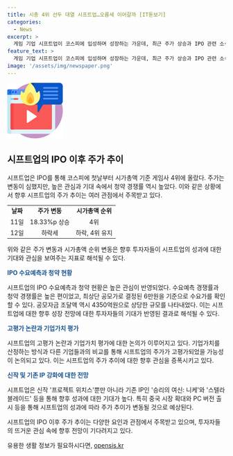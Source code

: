 ```yaml
---
title: 시총 4위 선두 대열 시프트업…오름세 이어갈까 [IT돋보기]
categories:
  - News
excerpt: >
  게임 기업 시프트업이 코스피에 입성하며 성장하는 가운데, 최근 주가 상승과 IPO 관련 소식에 이목이 집중되고 있다. 과거 대비 18.33% 상승한 시가총액 4위를 차지한 이후, 주가는 변동하였으나 관심은 여전히 집중되고 있다. 2013년 설립된 이 회사는 데스티니 차일드, 승리의 여신: 니케, 스텔라 블레이드와 같은 인기 게임을 선보이며 성과를 올리고 있으며, 현재는 프로젝트 위치스를 개발 중에 있다. 이번 IPO를 통해 조달된 자금은 IP 확대 및 게임 개발 인프라 강화 등에 사용될 예정이다. 불거진 고평가 논란과 신작 출시에 따른 성과가 시프트업의 주가 추이에 영향을 미칠 것으로 전망된다.
feature_text: >
  게임 기업 시프트업이 코스피에 입성하며 성장하는 가운데, 최근 주가 상승과 IPO 관련 소식에 이목이 집중되고 있다. 과거 대비 18.33% 상승한 시가총액 4위를 차지한 이후, 주가는 변동하였으나 관심은 여전히 집중되고 있다. 2013년 설립된 이 회사는 데스티니 차일드, 승리의 여신: 니케, 스텔라 블레이드와 같은 인기 게임을 선보이며 성과를 올리고 있으며, 현재는 프로젝트 위치스를 개발 중에 있다. 이번 IPO를 통해 조달된 자금은 IP 확대 및 게임 개발 인프라 강화 등에 사용될 예정이다. 불거진 고평가 논란과 신작 출시에 따른 성과가 시프트업의 주가 추이에 영향을 미칠 것으로 전망된다.
image: '/assets/img/newspaper.png'
---
```


<p><img src="/assets/img/news.png" alt="rentncar 속보" /></p>

<h2 data-ke-size="size26">시프트업의 IPO 이후 주가 추이</h2>

<p data-ke-size="size16">시프트업은 IPO를 통해 코스피에 첫날부터 시가총액 기준 게임사 4위에 올랐다. 주가는 변동이 심했지만, 높은 관심과 기대 속에서 청약 경쟁률 역시 높았다. 이와 같은 상황에서 향후 시프트업의 주가 추이는 여러 관점에서 주목받고 있다.</p>

<table>
  <tr>
    <td style="text-align: center; height: 17px;"><b>날짜</b></td>
    <td style="text-align: center; height: 17px;"><b>주가 변동</b></td>
    <td style="text-align: center; height: 17px;"><b>시가총액 순위</b></td>
  </tr>
  <tr>
    <td style="text-align: center; height: 17px;">11일</td>
    <td style="text-align: center; height: 17px;">18.33%p 상승</td>
    <td style="text-align: center; height: 17px;">4위</td>
  </tr>
  <tr>
    <td style="text-align: center; height: 17px;">12일</td>
    <td style="text-align: center; height: 17px;">하락세</td>
    <td style="text-align: center; height: 17px;">하락, 4위 유지</td>
  </tr>
</table>

<p data-ke-size="size16">위와 같은 주가 변동과 시가총액 순위 변동은 향후 투자자들이 시프트업의 성과에 대한 기대와 관심을 보여주는 지표로 해석될 수 있다.</p>

<p data-ke-size="size16"><b><span style="color: #1a5490;">IPO 수요예측과 청약 현황</span></b></p>

<p data-ke-size="size16">시프트업의 IPO 수요예측과 청약 현황은 높은 관심이 반영되었다. 수요예측 경쟁률과 청약 경쟁률은 높은 편이었고, 최상단 공모가로 결정된 6만원을 기준으로 수요가를 확인할 수 있다. 공모자금 조달액 역시 4350억원으로 상당한 규모를 나타내었다. 이는 시프트업에 대한 향후 성장 전망에 대한 투자자들의 기대가 반영된 결과로 해석될 수 있다.</p>

<p data-ke-size="size16"><b><span style="color: #1a5490;">고평가 논란과 기업가치 평가</span></b></p>

<p data-ke-size="size16">시프트업의 고평가 논란과 기업가치 평가에 대한 논의가 이루어지고 있다. 기업가치를 산정하는 방식과 다른 기업들과의 비교를 통해 시프트업의 주가가 고평가되었을 가능성이 논의되고 있다. 이는 시프트업의 주가 추이에 대한 향후 관심을 증폭시키고 있다.</p>

<p data-ke-size="size16"><b><span style="color: #1a5490;">신작 및 기존 IP 강화에 대한 전망</span></b></p>

<p data-ke-size="size16">시프트업은 신작 '프로젝트 위치스'뿐만 아니라 기존 IP인 '승리의 여신: 니케'와 '스텔라 블레이드' 등을 통해 향후 성과에 대한 기대가 높다. 특히 중국 시장 확대와 PC 버전 출시 등을 통해 시프트업의 성과에 따라 주가 추이가 변동될 것으로 예상된다.</p>

<p data-ke-size="size16">시프트업의 IPO 이후 주가 추이는 다양한 요인과 관점에서 주목받고 있으며, 투자자들의 뜨거운 관심 속에 향후 전망이 기다려지고 있다.</p>
유용한 생활 정보가 필요하시다면, <a href="https://opensis.kr" rel="dofollow">opensis.kr</a>


